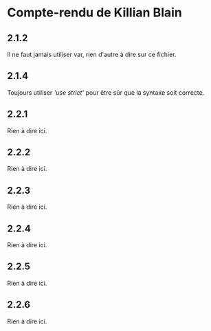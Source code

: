 # Compte-rendu de Killian Blain

## 2.1.2

Il ne faut jamais utiliser var, rien d'autre à dire sur ce fichier.

## 2.1.4

Toujours utiliser _'use strict'_ pour être sûr que la syntaxe soit correcte.

## 2.2.1

Rien à dire ici.

## 2.2.2

Rien à dire ici.

## 2.2.3

Rien à dire ici.

## 2.2.4

Rien à dire ici.

## 2.2.5

Rien à dire ici.

## 2.2.6

Rien à dire ici.
